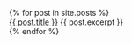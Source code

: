 <ul>
  {% for post in site.posts %}
    <div>
      <a href="{{ post.url }}">{{ post.title }}</a>
      {{ post.excerpt }}
    </div>
  {% endfor %}
</ul>
